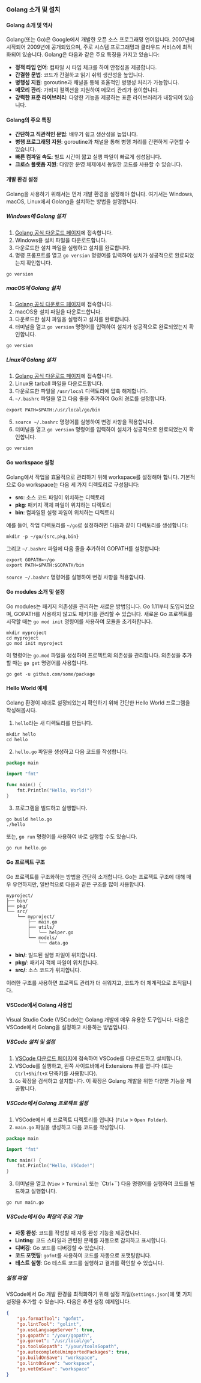 ### Golang 소개 및 설치

#### Golang 소개 및 역사
Golang(또는 Go)은 Google에서 개발한 오픈 소스 프로그래밍 언어입니다. 2007년에 시작되어 2009년에 공개되었으며, 주로 시스템 프로그래밍과 클라우드 서비스에 최적화되어 있습니다. Golang은 다음과 같은 주요 특징을 가지고 있습니다:

- **정적 타입 언어**: 컴파일 시 타입 체크를 하여 안정성을 제공합니다.
- **간결한 문법**: 코드가 간결하고 읽기 쉬워 생산성을 높입니다.
- **병행성 지원**: goroutine과 채널을 통해 효율적인 병행성 처리가 가능합니다.
- **메모리 관리**: 가비지 컬렉션을 지원하여 메모리 관리가 용이합니다.
- **강력한 표준 라이브러리**: 다양한 기능을 제공하는 표준 라이브러리가 내장되어 있습니다.

#### Golang의 주요 특징
- **간단하고 직관적인 문법**: 배우기 쉽고 생산성을 높입니다.
- **병행 프로그래밍 지원**: goroutine과 채널을 통해 병행 처리를 간편하게 구현할 수 있습니다.
- **빠른 컴파일 속도**: 빌드 시간이 짧고 실행 파일이 빠르게 생성됩니다.
- **크로스 플랫폼 지원**: 다양한 운영 체제에서 동일한 코드를 사용할 수 있습니다.

#### 개발 환경 설정
Golang을 사용하기 위해서는 먼저 개발 환경을 설정해야 합니다. 여기서는 Windows, macOS, Linux에서 Golang을 설치하는 방법을 설명합니다.

##### Windows에 Golang 설치
1. [Golang 공식 다운로드 페이지](https://golang.org/dl/)에 접속합니다.
2. Windows용 설치 파일을 다운로드합니다.
3. 다운로드한 설치 파일을 실행하고 설치를 완료합니다.
4. 명령 프롬프트를 열고 `go version` 명령어를 입력하여 설치가 성공적으로 완료되었는지 확인합니다.

```shell
go version
```

##### macOS에 Golang 설치
1. [Golang 공식 다운로드 페이지](https://golang.org/dl/)에 접속합니다.
2. macOS용 설치 파일을 다운로드합니다.
3. 다운로드한 설치 파일을 실행하고 설치를 완료합니다.
4. 터미널을 열고 `go version` 명령어를 입력하여 설치가 성공적으로 완료되었는지 확인합니다.

```shell
go version
```

##### Linux에 Golang 설치
1. [Golang 공식 다운로드 페이지](https://golang.org/dl/)에 접속합니다.
2. Linux용 tarball 파일을 다운로드합니다.
3. 다운로드한 파일을 `/usr/local` 디렉토리에 압축 해제합니다.
4. `~/.bashrc` 파일을 열고 다음 줄을 추가하여 Go의 경로를 설정합니다.

```shell
export PATH=$PATH:/usr/local/go/bin
```

5. `source ~/.bashrc` 명령어를 실행하여 변경 사항을 적용합니다.
6. 터미널을 열고 `go version` 명령어를 입력하여 설치가 성공적으로 완료되었는지 확인합니다.

```shell
go version
```

#### Go workspace 설정
Golang에서 작업을 효율적으로 관리하기 위해 workspace를 설정해야 합니다. 기본적으로 Go workspace는 다음 세 가지 디렉토리로 구성됩니다:

- **src**: 소스 코드 파일이 위치하는 디렉토리
- **pkg**: 패키지 객체 파일이 위치하는 디렉토리
- **bin**: 컴파일된 실행 파일이 위치하는 디렉토리

예를 들어, 작업 디렉토리를 `~/go`로 설정하려면 다음과 같이 디렉토리를 생성합니다:

```shell
mkdir -p ~/go/{src,pkg,bin}
```

그리고 `~/.bashrc` 파일에 다음 줄을 추가하여 GOPATH를 설정합니다:

```shell
export GOPATH=~/go
export PATH=$PATH:$GOPATH/bin
```

`source ~/.bashrc` 명령어를 실행하여 변경 사항을 적용합니다.

#### Go modules 소개 및 설정
Go modules는 패키지 의존성을 관리하는 새로운 방법입니다. Go 1.11부터 도입되었으며, GOPATH를 사용하지 않고도 패키지를 관리할 수 있습니다. 새로운 Go 프로젝트를 시작할 때는 `go mod init` 명령어를 사용하여 모듈을 초기화합니다.

```shell
mkdir myproject
cd myproject
go mod init myproject
```

이 명령어는 `go.mod` 파일을 생성하여 프로젝트의 의존성을 관리합니다. 의존성을 추가할 때는 `go get` 명령어를 사용합니다.

```shell
go get -u github.com/some/package
```

#### Hello World 예제
Golang 환경이 제대로 설정되었는지 확인하기 위해 간단한 Hello World 프로그램을 작성해봅시다.

1. `hello`라는 새 디렉토리를 만듭니다.

```shell
mkdir hello
cd hello
```

2. `hello.go` 파일을 생성하고 다음 코드를 작성합니다.

```go
package main

import "fmt"

func main() {
    fmt.Println("Hello, World!")
}
```

3. 프로그램을 빌드하고 실행합니다.

```shell
go build hello.go
./hello
```

또는, `go run` 명령어를 사용하여 바로 실행할 수도 있습니다.

```shell
go run hello.go
```

#### Go 프로젝트 구조
Go 프로젝트를 구조화하는 방법을 간단히 소개합니다. Go는 프로젝트 구조에 대해 매우 유연하지만, 일반적으로 다음과 같은 구조를 많이 사용합니다.

```plaintext
myproject/
├── bin/
├── pkg/
└── src/
    └── myproject/
        ├── main.go
        ├── utils/
        │   └── helper.go
        └── models/
            └── data.go
```

- **bin/**: 빌드된 실행 파일이 위치합니다.
- **pkg/**: 패키지 객체 파일이 위치합니다.
- **src/**: 소스 코드가 위치합니다.

이러한 구조를 사용하면 프로젝트 관리가 더 쉬워지고, 코드가 더 체계적으로 조직됩니다.

#### VSCode에서 Golang 사용법

Visual Studio Code (VSCode)는 Golang 개발에 매우 유용한 도구입니다. 다음은 VSCode에서 Golang을 설정하고 사용하는 방법입니다.

##### VSCode 설치 및 설정
1. [VSCode 다운로드 페이지](https://code.visualstudio.com/)에 접속하여 VSCode를 다운로드하고 설치합니다.
2. VSCode를 실행하고, 왼쪽 사이드바에서 Extensions 뷰를 엽니다 (또는 `Ctrl+Shift+X` 단축키를 사용합니다).
3. `Go` 확장을 검색하고 설치합니다. 이 확장은 Golang 개발을 위한 다양한 기능을 제공합니다.

##### VSCode에서 Golang 프로젝트 설정
1. VSCode에서 새 프로젝트 디렉토리를 엽니다 (`File` > `Open Folder`).
2. `main.go` 파일을 생성하고 다음 코드를 작성합니다.

```go
package main

import "fmt"

func main() {
    fmt.Println("Hello, VSCode!")
}
```

3. 터미널을 열고 (`View` > `Terminal` 또는 `Ctrl+``) 다음 명령어를 실행하여 코드를 빌드하고 실행합니다.

```shell
go run main.go
```

##### VSCode에서 Go 확장의 주요 기능
- **자동 완성**: 코드를 작성할 때 자동 완성 기능을 제공합니다.
- **Linting**: 코드 스타일과 관련된 문제를 자동으로 감지하고 표시합니다.
- **디버깅**: Go 코드를 디버깅할 수 있습니다.
- **코드 포맷팅**: `gofmt`를 사용하여 코드를 자동으로 포맷팅합니다.
- **테스트 실행**: Go 테스트 코드를 실행하고 결과를 확인할 수 있습니다.

##### 설정 파일
VSCode에서 Go 개발 환경을 최적화하기 위해 설정 파일(`settings.json`)에 몇 가지 설정을 추가할 수 있습니다. 다음은 추천 설정 예제입니다.

```json
{
    "go.formatTool": "gofmt",
    "go.lintTool": "golint",
    "go.useLanguageServer": true,
    "go.gopath": "/your/gopath",
    "go.goroot": "/usr/local/go",
    "go.toolsGopath": "/your/toolsGopath",
    "go.autocompleteUnimportedPackages": true,
    "go.buildOnSave": "workspace",
    "go.lintOnSave": "workspace",
    "go.vetOnSave": "workspace"
}
```

